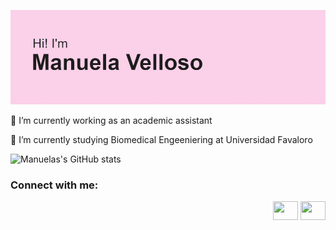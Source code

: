 [![MasterHead](header.png)]((https://github.com/manuvelloso))

🔭 I’m currently working as an academic assistant

🌱 I’m currently studying Biomedical Engeeniering at Universidad Favaloro

![Manuelas's GitHub stats](https://github-readme-stats.vercel.app/api?username=manuvelloso&show_icons=true&bg_color=00000000)

<h3 align="left">Connect with me:</h3>
<p align="right">
<a href="www.linkedin.com/in/manuelavelloso" target="blank"><img align="center" src="https://cdn.jsdelivr.net/npm/simple-icons@3.0.1/icons/linkedin.svg" alt="" height="30" width="40" /></a>
<a href="www.instagram.com/manu__velloso/" target="blank"><img align="center" src="https://cdn.jsdelivr.net/npm/simple-icons@3.0.1/icons/instagram.svg" alt="" height="30" width="40" /></a>
</p>
